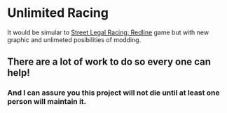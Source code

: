 # Unlimited Racing
It would be simular to [Street Legal Racing: Redline](https://en.wikipedia.org/wiki/Street_Legal_Racing:_Redline) game but with new graphic and unlimeted posibilities of modding.

## There are a lot of work to do so every one can help!

### And I can assure you this project will not die until at least one person will maintain it.

